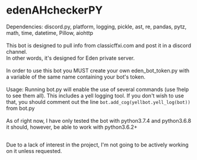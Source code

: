 # edenAHcheckerPY
Dependencies:
discord.py, platform, logging, pickle, ast, re, pandas, pytz, math, time, datetime, Pillow, aiohttp
<br><br>
This bot is designed to pull info from classicffxi.com and post it in a discord channel.<br>
In other words, it's designed for Eden private server.<br><br>
In order to use this bot you MUST create your own eden_bot_token.py with a variable of the same name containing your bot's token.
<br><br>
Usage: Running bot.py will enable the use of several commands (use !help to see them all). This includes a yell logging tool. If you don't
wish to use that, you should comment out the line ```bot.add_cog(yellbot.yell_log(bot))``` from bot.py
<br><br>
As of right now, I have only tested the bot with python3.7.4 and python3.6.8<br>
it should, however, be able to work with python3.6.2+<br><br>

Due to a lack of interest in the project, I'm not going to be actively working on it unless requested.
